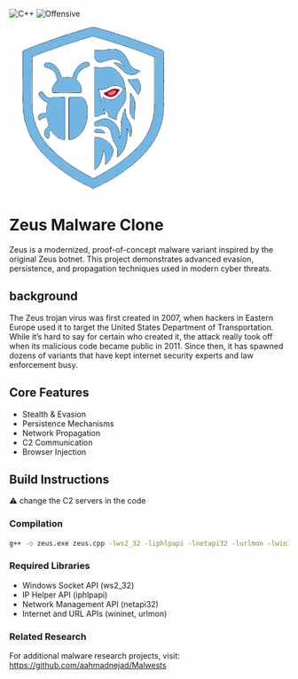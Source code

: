 ![C++](https://img.shields.io/badge/C++-17-blueviolet)
![Offensive](https://img.shields.io/badge/Purpose-Offensive%20Redteam-red)

<img src="./zeusIcon.png" alt="Zeus Icon" width="300"/>

# Zeus Malware Clone

Zeus is a modernized, proof-of-concept malware variant inspired by the original Zeus botnet. This project demonstrates advanced evasion, persistence, and propagation techniques used in modern cyber threats.

## background
The Zeus trojan virus was first created in 2007, when hackers in Eastern Europe used it to target the United States Department of Transportation. While it’s hard to say for certain who created it, the attack really took off when its malicious code became public in 2011. Since then, it has spawned dozens of variants that have kept internet security experts and law enforcement busy.

## Core Features

- Stealth & Evasion
- Persistence Mechanisms
- Network Propagation
- C2 Communication
- Browser Injection

## Build Instructions

⚠️ change the C2 servers in the code

### Compilation

```bash 
g++ -o zeus.exe zeus.cpp -lws2_32 -liphlpapi -lnetapi32 -lurlmon -lwininet -lshlwapi -static -mwindows -O2
```

### Required Libraries

- Windows Socket API (ws2_32)
- IP Helper API (iphlpapi)
- Network Management API (netapi32)
- Internet and URL APIs (wininet, urlmon)

### Related Research

For additional malware research projects, visit:
https://github.com/aahmadnejad/Malwests